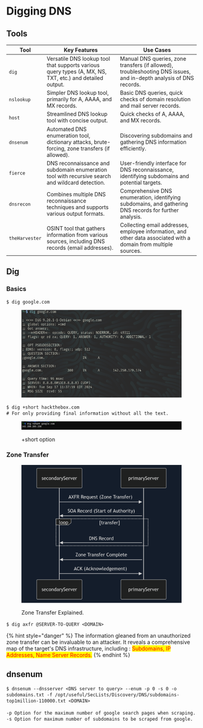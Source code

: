 # Digging DNS

## Tools

| Tool           | Key Features                                                                                            | Use Cases                                                                                                          |
| -------------- | ------------------------------------------------------------------------------------------------------- | ------------------------------------------------------------------------------------------------------------------ |
| `dig`          | Versatile DNS lookup tool that supports various query types (A, MX, NS, TXT, etc.) and detailed output. | Manual DNS queries, zone transfers (if allowed), troubleshooting DNS issues, and in-depth analysis of DNS records. |
| `nslookup`     | Simpler DNS lookup tool, primarily for A, AAAA, and MX records.                                         | Basic DNS queries, quick checks of domain resolution and mail server records.                                      |
| `host`         | Streamlined DNS lookup tool with concise output.                                                        | Quick checks of A, AAAA, and MX records.                                                                           |
| `dnsenum`      | Automated DNS enumeration tool, dictionary attacks, brute-forcing, zone transfers (if allowed).         | Discovering subdomains and gathering DNS information efficiently.                                                  |
| `fierce`       | DNS reconnaissance and subdomain enumeration tool with recursive search and wildcard detection.         | User-friendly interface for DNS reconnaissance, identifying subdomains and potential targets.                      |
| `dnsrecon`     | Combines multiple DNS reconnaissance techniques and supports various output formats.                    | Comprehensive DNS enumeration, identifying subdomains, and gathering DNS records for further analysis.             |
| `theHarvester` | OSINT tool that gathers information from various sources, including DNS records (email addresses).      | Collecting email addresses, employee information, and other data associated with a domain from multiple sources.   |

## Dig

### Basics

```shell-session
$ dig google.com
```

<figure><img src="../../../.gitbook/assets/image (3) (1).png" alt=""><figcaption></figcaption></figure>

```shell-session
$ dig +short hackthebox.com
# For only providing final information without all the text.
```

<figure><img src="../../../.gitbook/assets/image (31).png" alt=""><figcaption><p>+short option</p></figcaption></figure>

### Zone Transfer

<figure><img src="../../../.gitbook/assets/image (32).png" alt=""><figcaption><p>Zone Transfer Explained.</p></figcaption></figure>

```shell-session
$ dig axfr @SERVER-TO-QUERY <DOMAIN>
```

{% hint style="danger" %}
The information gleaned from an unauthorized zone transfer can be invaluable to an attacker. It reveals a comprehensive map of the target's DNS infrastructure, including : <mark style="color:red;">Subdomains, IP Addresses, Name Server Records.</mark>
{% endhint %}

## dnsenum

```shell-session
$ dnsenum --dnsserver <DNS server to query> --enum -p 0 -s 0 -o subdomains.txt -f /opt/useful/SecLists/Discovery/DNS/subdomains-top1million-110000.txt <DOMAIN>

-p Option for the maximum number of google search pages when scraping.
-s Option for maximum number of subdomains to be scraped from google.
```
